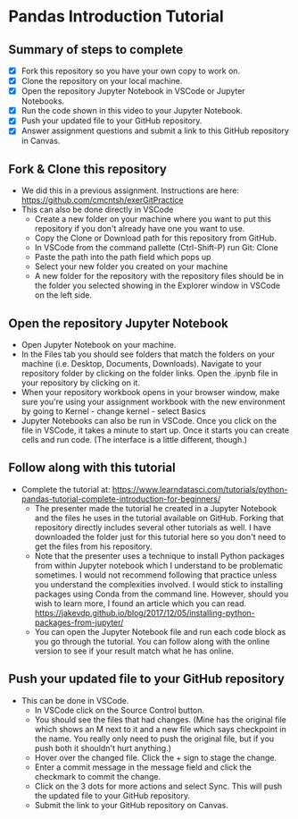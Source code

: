 # Pandas Introduction Tutorial

## Summary of steps to complete

- [x] Fork this repository so you have your own copy to work on.
- [x] Clone the repository on your local machine. 
- [x] Open the repository Jupyter Notebook in VSCode or Jupyter Notebooks.
- [X] Run the code shown in this video to your Jupyter Notebook.
- [X] Push your updated file to your GitHub repository.
- [X] Answer assignment questions and submit a link to this GitHub repository in Canvas.

## Fork & Clone this repository

* We did this in a previous assignment. Instructions are here: https://github.com/cmcntsh/exerGitPractice
* This can also be done directly in VSCode
  * Create a new folder on your machine where you want to put this repository if you don't already have one you want to use.
  * Copy the Clone or Download path for this repository from GitHub.
  * In VSCode from the command pallette (Ctrl-Shift-P) run Git: Clone
  * Paste the path into the path field which pops up
  * Select your new folder you created on your machine
  * A new folder for the repository with the repository files should be in the folder you selected showing in the Explorer window in VSCode on the left side.

## Open the repository Jupyter Notebook
* Open Jupyter Notebook on your machine.
* In the Files tab you should see folders that match the folders on your machine (i.e. Desktop, Documents, Downloads). Navigate to your repository folder by clicking on the folder links. Open the .ipynb file in your repository by clicking on it.
* When your repository workbook opens in your browser window, make sure you're using your assignment workbook with the new environment by going to Kernel - change kernel - select Basics
* Jupyter Notebooks can also be run in VSCode. Once you click on the file in VSCode, it takes a minute to start up. Once it starts you can create cells and run code. (The interface is a little different, though.)


## Follow along with this tutorial

* Complete the tutorial at: https://www.learndatasci.com/tutorials/python-pandas-tutorial-complete-introduction-for-beginners/
  * The presenter made the tutorial he created in a Jupyter Notebook and the files he uses in the tutorial available on GitHub. Forking that repository directly includes several other tutorials as well. I have downloaded the folder just for this tutorial here so you don't need to get the files from his repository.
  * Note that the presenter uses a technique to install Python packages from within Jupyter notebook which I understand to be problematic sometimes. I would not recommend following that practice unless you understand the complexities involved. I would stick to installing packages using Conda from the command line. However, should you wish to learn more, I found an article which you can read. https://jakevdp.github.io/blog/2017/12/05/installing-python-packages-from-jupyter/
  * You can open the Jupyter Notebook file and run each code block as you go through the tutorial. You can follow along with the online version to see if your result match what he has online.
  
## Push your updated file to your GitHub repository

* This can be done in VSCode.
  * In VSCode click on the Source Control button.
  * You should see the files that had changes. (Mine has the original file which shows an M next to it and a new file which says checkpoint in the name. You really only need to push the original file, but if you push both it shouldn't hurt anything.)
  * Hover over the changed file. Click the + sign to stage the change.
  * Enter a commit message in the message field and click the checkmark to commit the change.
  * Click on the 3 dots for more actions and select Sync. This will push the updated file to your GitHub repository.
  * Submit the link to your GitHub repository on Canvas.
  
